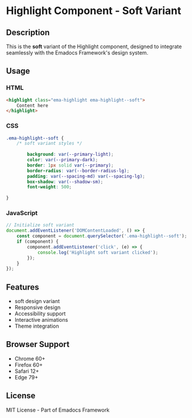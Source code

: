 # Highlight Component - Soft Variant

## Description
This is the **soft** variant of the Highlight component, designed to integrate seamlessly with the Emadocs Framework's design system.

## Usage

### HTML
```html
<highlight class="ema-highlight ema-highlight--soft">
    Content here
</highlight>
```

### CSS
```css
.ema-highlight--soft {
    /* soft variant styles */
    
        background: var(--primary-light);
        color: var(--primary-dark);
        border: 1px solid var(--primary);
        border-radius: var(--border-radius-lg);
        padding: var(--spacing-md) var(--spacing-lg);
        box-shadow: var(--shadow-sm);
        font-weight: 500;
    
}
```

### JavaScript
```javascript
// Initialize soft variant
document.addEventListener('DOMContentLoaded', () => {
    const component = document.querySelector('.ema-highlight--soft');
    if (component) {
        component.addEventListener('click', (e) => {
            console.log('Highlight soft variant clicked');
        });
    }
});
```

## Features
- soft design variant
- Responsive design
- Accessibility support
- Interactive animations
- Theme integration

## Browser Support
- Chrome 60+
- Firefox 60+
- Safari 12+
- Edge 79+

## License
MIT License - Part of Emadocs Framework
